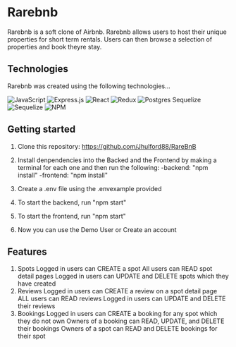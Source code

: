 # Rarebnb

Rarebnb is a soft clone of Airbnb. Rarebnb allows users to host their unique properties for short term rentals. Users can then browse a selection of properties and book theyre stay. 

## Technologies

Rarebnb was created using the following technologies...

![JavaScript](https://img.shields.io/badge/javascript-%23323330.svg?style=for-the-badge&logo=javascript&logoColor=%23F7DF1E)
![Express.js](https://img.shields.io/badge/express.js-%23404d59.svg?style=for-the-badge&logo=express&logoColor=%2361DAFB)
![React](https://img.shields.io/badge/react-%2320232a.svg?style=for-the-badge&logo=react&logoColor=%2361DAFB)
![Redux](https://img.shields.io/badge/redux-%23593d88.svg?style=for-the-badge&logo=redux&logoColor=white)
![Postgres](https://img.shields.io/badge/postgres-%23316192.svg?style=for-the-badge&logo=postgresql&logoColor=white)
Sequelize	![Sequelize](https://img.shields.io/badge/Sequelize-52B0E7?style=for-the-badge&logo=Sequelize&logoColor=white)
![NPM](https://img.shields.io/badge/NPM-%23CB3837.svg?style=for-the-badge&logo=npm&logoColor=white)

## Getting started
1. Clone this repository:
   https://github.com/Jhulford88/RareBnB

2. Install denpendencies into the Backed and the Frontend by making a terminal for each one and then run the following:
-backend: "npm install" 
-frontend: "npm install" 

3. Create a .env file using the .envexample provided

4. To start the backend, run "npm start"

5. To start the frontend, run "npm start"

6. Now you can use the Demo User or Create an account


## Features

1. Spots
Logged in users can CREATE a spot
All users can READ spot detail pages
Logged in users can UPDATE and DELETE spots which they have created
2. Reviews
Logged in users can CREATE a review on a spot detail page
ALL users can READ reviews
Logged in users can UPDATE and DELETE their reviews
3. Bookings
Logged in users can CREATE a booking for any spot which they do not own
Owners of a booking can READ, UPDATE, and DELETE their bookings
Owners of a spot can READ and DELETE bookings for their spot
